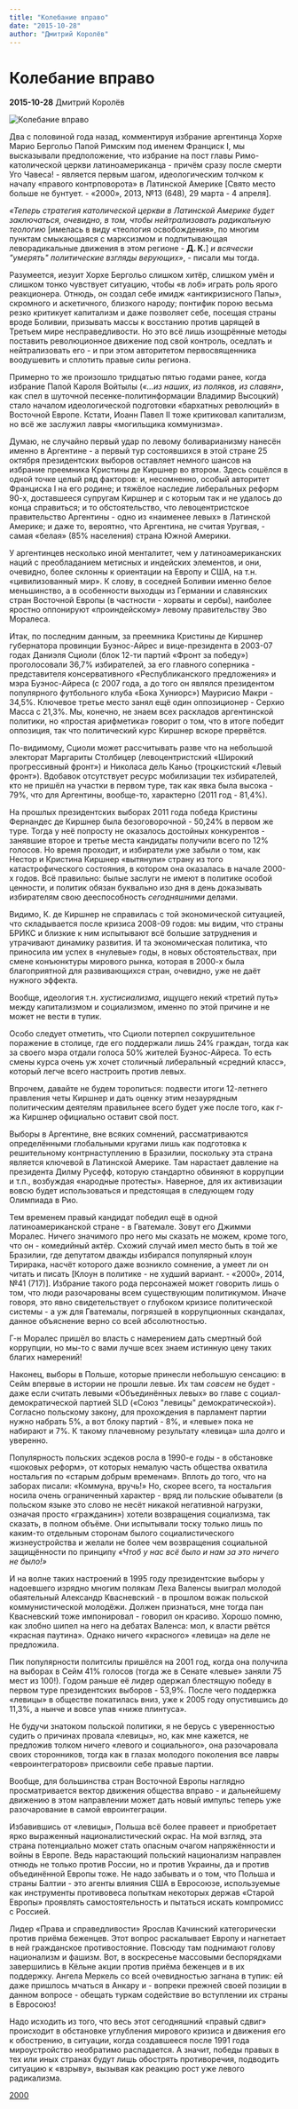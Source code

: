 ```yaml
---
title: "Колебание вправо"
date: "2015-10-28"
author: "Дмитрий Королёв"
---
```


# Колебание вправо

**2015-10-28** Дмитрий Королёв

![Колебание вправо](http://2000.ua/modules/pages/pictures/1000x1000/331_0b00b9c8ee531a18bd47a2e62c7115fd_2684.JPG)

Два с половиной года назад, комментируя избрание аргентинца Хорхе Марио Бергольо Папой Римским под именем Франциск I, мы высказывали предположение, что избрание на пост главы Римо-католической церкви латиноамериканца - причём сразу после смерти Уго Чавеса! - является первым шагом, идеологическим толчком к началу «правого контрповорота» в Латинской Америке [Свято место больше не бунтует. - «2000», 2013, №13 (648), 29 марта - 4 апреля].

*«Теперь стратегия католической церкви в Латинской Америке будет заключаться, очевидно, в том, чтобы нейтрализовать радикальную теологию* [имелась в виду «теология освобождения», по многим пунктам смыкающаяся с марксизмом и подпитывающая леворадикальные движения в этом регионе - **Д. К.**] *и всячески "умерять" политические взгляды верующих»*, - писали мы тогда.

Разумеется, иезуит Хорхе Бергольо слишком хитёр, слишком умён и слишком тонко чувствует ситуацию, чтобы «в лоб» играть роль ярого реакционера. Отнюдь, он создал себе имидж «антикризисного Папы», скромного и аскетичного, близкого народу; понтифик порою весьма резко критикует капитализм и даже позволяет себе, посещая страны вроде Боливии, призывать массы к восстанию против царящей в Третьем мире несправедливости. Но это всё лишь изощрённые методы поставить революционное движение под свой контроль, оседлать и нейтрализовать его - и при этом авторитетом первосвященника воодушевить и сплотить правые силы региона.

Примерно то же произошло тридцатью пятью годами ранее, когда избрание Папой Кароля Войтылы (*«...из наших, из поляков, из славян»*, как спел в шуточной песенке-политинформации Владимир Высоцкий) стало началом идеологической подготовки «бархатных революций» в Восточной Европе. Кстати, Иоанн Павел II тоже критиковал капитализм, но всё же заслужил лавры «могильщика коммунизма».

Думаю, не случайно первый удар по левому боливарианизму нанесён именно в Аргентине - а первый тур состоявшихся в этой стране 25 октября президентских выборов оставляет немного шансов на избрание преемника Кристины де Киршнер во втором. Здесь сошёлся в одной точке целый ряд факторов: и, несомненно, особый авторитет Франциска I на его родине; и тяжёлое наследие либеральных реформ 90-х, доставшееся супругам Киршнер и с которым так и не удалось до конца справиться; и то обстоятельство, что левоцентристское правительство Аргентины - одно из «наименее левых» в Латинской Америке; и даже то, вероятно, что Аргентина, не считая Уругвая, - самая «белая» (85% населения) страна Южной Америки.

У аргентинцев несколько иной менталитет, чем у латиноамериканских наций с преобладанием метисных и индейских элементов, и они, очевидно, более склонны к ориентации на Европу и США, на т.н. «цивилизованный мир». К слову, в соседней Боливии именно белое меньшинство, а в особенности выходцы из Германии и славянских стран Восточной Европы (в частности - хорваты и сербы), наиболее яростно оппонируют «проиндейскому» левому правительству Эво Моралеса.

Итак, по последним данным, за преемника Кристины де Киршнер губернатора провинции Буэнос-Айрес и вице-президента в 2003-07 годах Даниэля Сциоли (блок 12-ти партий «Фронт за победу») проголосовали 36,7% избирателей, за его главного соперника - представителя консервативного «Республиканского предложения» и мэра Буэнос-Айреса (с 2007 года, а до того он являлся президентом популярного футбольного клуба «Бока Хуниорс») Маурисио Макри - 34,5%. Ключевое третье место занял ещё один оппозиционер - Серхио Масса с 21,3%. Мы, конечно, не знаем всех раскладов аргентинской политики, но «простая арифметика» говорит о том, что в итоге победит оппозиция, так что политический курс Киршнер вскоре прервётся.

По-видимому, Сциоли может рассчитывать разве что на небольшой электорат Маргариты Столбицер (левоцентристский «Широкий прогрессивный фронт») и Николаса дель Каньо (троцкистский «Левый фронт»). Вдобавок отсутствует ресурс мобилизации тех избирателей, кто не пришёл на участки в первом туре, так как явка была высока - 79%, что для Аргентины, вообще-то, характерно (2011 год - 81,4%).

На прошлых президентских выборах 2011 года победа Кристины Фернандес де Киршнер была безоговорочной - 50,24% в первом же туре. Тогда у неё попросту не оказалось достойных конкурентов - занявшие второе и третье места кандидаты получили всего по 12% голосов. Но время проходит, и избиратели уже забыли о том, как Нестор и Кристина Киршнер «вытянули» страну из того катастрофического состояния, в котором она оказалась в начале 2000-х годов. Всё правильно: былые заслуги не имеют в политике особой ценности, и политик обязан буквально изо дня в день доказывать избирателям свою дееспособность *сегодняшними* делами.

Видимо, К. де Киршнер не справилась с той экономической ситуацией, что складывается после кризиса 2008-09 годов: мы видим, что страны БРИКС и близкие к ним испытывают всё большие затруднения и утрачивают динамику развития. И та экономическая политика, что приносила им успех в «нулевые» годы, в новых обстоятельствах, при смене конъюнктуры мирового рынка, которая в 2000-х была благоприятной для развивающихся стран, очевидно, уже не даёт нужного эффекта.

Вообще, идеология т.н. *хустисиализма*, ищущего некий «третий путь» между капитализмом и социализмом, именно по этой причине и не может не вести в тупик.

Особо следует отметить, что Сциоли потерпел сокрушительное поражение в столице, где его поддержали лишь 24% граждан, тогда как за своего мэра отдали голоса 50% жителей Буэнос-Айреса. То есть смены курса очень уж хочет столичный либеральный «средний класс», который легче всего настроить против левых.

Впрочем, давайте не будем торопиться: подвести итоги 12-летнего правления четы Киршнер и дать оценку этим незаурядным политическим деятелям правильнее всего будет уже после того, как г-жа Киршнер официально оставит свой пост.

Выборы в Аргентине, вне всяких сомнений, рассматриваются определёнными глобальными кругами лишь как подготовка к решительному контрнаступлению в Бразилии, поскольку эта страна является ключевой в Латинской Америке. Там нарастает давление на президента Дилму Русефф, которую стандартно обвиняют в коррупции и т.п., возбуждая «народные протесты». Наверное, для их активизации вовсю будет использоваться и предстоящая в следующем году Олимпиада в Рио.

Тем временем правый кандидат победил ещё в одной латиноамериканской стране - в Гватемале. Зовут его Джимми Моралес. Ничего значимого про него мы сказать не можем, кроме того, что он - комедийный актёр. Схожий случай имел место быть в той же Бразилии, где депутатом дважды избирался популярный клоун Тирирака, насчёт которого даже возникло сомнение, а умеет ли он читать и писать [Клоун в политике - не худший вариант. - «2000», 2014, №41 (717)]. Избрание такого рода персонажей может говорить лишь о том, что люди разочарованы всем существующим политикумом. Иначе говоря, это явно свидетельствует о глубоком кризисе политической системы - а уж для Гватемалы, погрязшей в коррупционных скандалах, данное объяснение верно со всей абсолютностью.

Г-н Моралес пришёл во власть с намерением дать смертный бой коррупции, но мы-то с вами лучше всех знаем истинную цену таких благих намерений!

Наконец, выборы в Польше, которые принесли небольшую сенсацию: в Сейм впервые в истории не прошли левые. Их там *совсем* не будет - даже если считать левыми «Объединённых левых» во главе с социал-демократической партией SLD («Союз "левицы" демократической»). Согласно польскому закону, для прохождения в парламент партии нужно набрать 5%, а вот блоку партий - 8%, и «левые» пока не набирают и 7%. К такому плачевному результату «левица» шла долго и уверенно.

Популярность польских эсдеков росла в 1990-е годы - в обстановке «шоковых реформ», от которых немалую часть общества охватила ностальгия по «старым добрым временам». Вплоть до того, что на заборах писали: «Коммуна, вручь!» Но, скорее всего, та ностальгия носила очень ограниченный характер - вряд ли польские обыватели (в польском языке это слово не несёт никакой негативной нагрузки, означая просто «гражданин») хотели возвращения социализма, так сказать, в полном объёме. Они испытывали тоску только лишь по каким-то отдельным сторонам былого социалистического жизнеустройства и желали не более чем возвращения социальной защищённости по принципу *«Чтоб у нас всё было и нам за это ничего не было!»*

И на волне таких настроений в 1995 году президентские выборы у надоевшего изрядно многим полякам Леха Валенсы выиграл молодой обаятельный Александр Квасневский - в прошлом вожак польской коммунистической молодёжи. Должен признаться, мне тогда пан Квасневский тоже импонировал - говорил он красиво. Хорошо помню, как злобно шипел на него на дебатах Валенса: мол, к власти рвётся «красная паутина». Однако ничего «красного» «левица» на деле не предложила.

Пик популярности политсилы пришёлся на 2001 год, когда она получила на выборах в Сейм 41% голосов (тогда же в Сенате «левые» заняли 75 мест из 100!). Годом раньше её лидер одержал блестящую победу в первом туре президентских выборов - 53,9%. После чего поддержка «левицы» в обществе покатилась вниз, уже к 2005 году опустившись до 11,3%, а нынче и вовсе упав «ниже плинтуса».

Не будучи знатоком польской политики, я не берусь с уверенностью судить о причинах провала «левицы», но, как мне кажется, не предложив толком ничего «левого и социального», она разочаровала своих сторонников, тогда как в глазах молодого поколения все лавры «евроинтеграторов» присвоили себе правые партии.

Вообще, для большинства стран Восточной Европы наглядно просматривается вектор движения общества вправо - и дальнейшему движению в этом направлении может дать новый импульс теперь уже разочарование в самой евроинтеграции.

Избавившись от «левицы», Польша всё более правеет и приобретает ярко выраженный националистический окрас. На мой взгляд, эта страна потенциально может стать опасным очагом напряжённости и войны в Европе. Ведь нарастающий польский национализм направлен отнюдь не только против России, но и против Украины, да и против объединённой Европы тоже. Не надо забывать и о том, что Польша и страны Балтии - это агенты влияния США в Евросоюзе, используемые как инструменты противовеса попыткам некоторых держав «Старой Европы» проявлять самостоятельность и пытаться искать компромисс с Россией.

Лидер «Права и справедливости» Ярослав Качинский категорически против приёма беженцев. Этот вопрос раскалывает Европу и нагнетает в ней гражданское противостояние. Повсюду там поднимают голову национализм и фашизм. Вот, в воскресенье массовыми беспорядками завершились в Кёльне акции против приёма беженцев и в их поддержку. Ангела Меркель со всей очевидностью загнана в тупик: ей даже пришлось мчаться в Анкару и - вопреки прежней своей позиции в данном вопросе - обещать туркам содействие во вступлении их страны в Евросоюз!

Надо исходить из того, что весь этот сегодняшний «правый сдвиг» происходит в обстановке углубления мирового кризиса и движения его к обострению, в ситуации, когда создавшееся после 1991 года мироустройство необратимо распадается. А значит, победы правых в тех или иных странах будут лишь обострять противоречия, подводить ситуацию к «взрыву», вызывая как реакцию рост уже левого радикализма.

[2000](http://www.2000.ua/v-nomere/forum/puls/kolebanie-vpravo.htm)